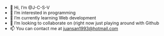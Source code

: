 - 👋 Hi, I’m @J-C-S-V
- 👀 I’m interested in programming
- 🌱 I’m currently learning Web development
- 💞️ I’m looking to collaborate on (right now just playing around with Github
- 📫 You can contact me at juansan1993@hotmail.com

<!---
J-C-S-V/J-C-S-V is a ✨ special ✨ repository because its `README.md` (this file) appears on your GitHub profile.
You can click the Preview link to take a look at your changes.
--->

